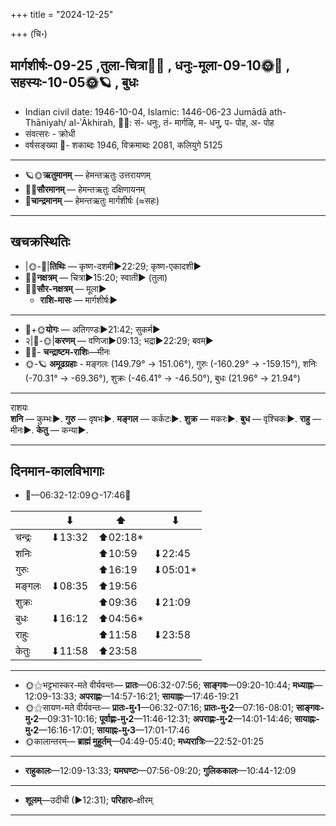 +++
title = "2024-12-25"

+++
(चि॰)
## मार्गशीर्षः-09-25  ,तुला-चित्रा🌛🌌  ,  धनुः-मूला-09-10🌞🌌  ,  सहस्यः-10-05🌞🪐  , बुधः
- Indian civil date: 1946-10-04, Islamic: 1446-06-23 Jumādā ath-Thāniyah/ al-ʾĀkhirah, 🌌🌞: सं- धनुः, तं- मार्गऴि, म- धनु, प- पोह, अ- पोह
- संवत्सरः - क्रोधी
- वर्षसङ्ख्या 🌛- शकाब्दः 1946, विक्रमाब्दः 2081, कलियुगे 5125
___________________
- 🪐🌞**ऋतुमानम्** — हेमन्तऋतुः उत्तरायणम्
- 🌌🌞**सौरमानम्** — हेमन्तऋतुः दक्षिणायनम्
- 🌛**चान्द्रमानम्** — हेमन्तऋतुः मार्गशीर्षः (≈सहः)
___________________


## खचक्रस्थितिः
- |🌞-🌛|**तिथिः** — कृष्ण-दशमी►22:29; कृष्ण-एकादशी►  
- 🌌🌛**नक्षत्रम्** — चित्रा►15:20; स्वाती► (तुला)  
- 🌌🌞**सौर-नक्षत्रम्** — मूला►  
  - **राशि-मासः** — मार्गशीर्षः► 
___________________
- 🌛+🌞**योगः** — अतिगण्डः►21:42; सुकर्म►  
- २|🌛-🌞|**करणम्** — वणिजा►09:13; भद्रा►22:29; बवम्►  
- 🌌🌛- **चन्द्राष्टम-राशिः**—मीनः  
- 🌞-🪐 **अमूढग्रहाः** - मङ्गलः (149.79° → 151.06°), गुरुः (-160.29° → -159.15°), शनिः (-70.31° → -69.36°), शुक्रः (-46.41° → -46.50°), बुधः (21.96° → 21.94°)
___________________
राशयः  
**शनि** — कुम्भः►. **गुरु** — वृषभः►. **मङ्गल** — कर्कटः►. **शुक्र** — मकरः►. **बुध** — वृश्चिकः►. **राहु** — मीनः►. **केतु** — कन्या►. 
___________________


## दिनमान-कालविभागाः
- 🌅—06:32-12:09🌞-17:46🌇  

|      |⬇     |⬆     |⬇     |
|------|-----|-----|------|
|चन्द्रः|⬇13:32 |⬆02:18*|     |
|शनिः   |     |⬆10:59 |⬇22:45 |
|गुरुः  |     |⬆16:19 |⬇05:01*|
|मङ्गलः |⬇08:35 |⬆19:56 |     |
|शुक्रः |     |⬆09:36 |⬇21:09 |
|बुधः   |⬇16:12 |⬆04:56*|     |
|राहुः  |     |⬆11:58 |⬇23:58 |
|केतुः  |⬇11:58 |⬆23:58 |     |
___________________
- 🌞⚝भट्टभास्कर-मते वीर्यवन्तः— **प्रातः**—06:32-07:56; **साङ्गवः**—09:20-10:44; **मध्याह्नः**—12:09-13:33; **अपराह्णः**—14:57-16:21; **सायाह्नः**—17:46-19:21  
- 🌞⚝सायण-मते वीर्यवन्तः— **प्रातः-मु॰1**—06:32-07:16; **प्रातः-मु॰2**—07:16-08:01; **साङ्गवः-मु॰2**—09:31-10:16; **पूर्वाह्णः-मु॰2**—11:46-12:31; **अपराह्णः-मु॰2**—14:01-14:46; **सायाह्नः-मु॰2**—16:16-17:01; **सायाह्नः-मु॰3**—17:01-17:46  
- 🌞कालान्तरम्— **ब्राह्मं मुहूर्तम्**—04:49-05:40; **मध्यरात्रिः**—22:52-01:25  
___________________
- **राहुकालः**—12:09-13:33; **यमघण्टः**—07:56-09:20; **गुलिककालः**—10:44-12:09  
___________________
- **शूलम्**—उदीची (►12:31); **परिहारः**–क्षीरम्  
___________________
